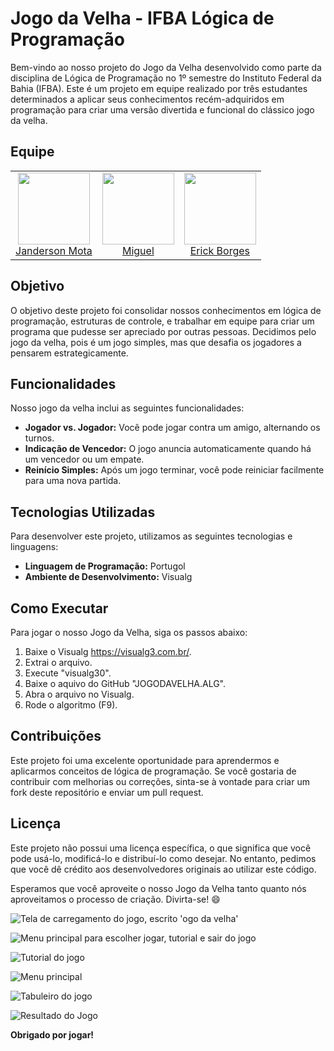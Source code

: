 # Jogo da Velha - IFBA Lógica de Programação

Bem-vindo ao nosso projeto do Jogo da Velha desenvolvido como parte da disciplina de Lógica de Programação no 1º semestre do Instituto Federal da Bahia (IFBA). Este é um projeto em equipe realizado por três estudantes determinados a aplicar seus conhecimentos recém-adquiridos em programação para criar uma versão divertida e funcional do clássico jogo da velha.

## Equipe

<table align="center">
  <tr align="center">
    <td><img loading="lazy" src="https://avatars.githubusercontent.com/u/80362674?v=4" width=115><br><a href="https://github.com/JandersonMota">Janderson Mota</a></td>
    <td><img loading="lazy" src="https://avatars.githubusercontent.com/u/126207922?v=4" width=115><br><a href="https://github.com/Troiano1">Miguel</a></td>
    <td><img loading="lazy" src="https://avatars.githubusercontent.com/u/135672557?v=4" width=115><br><a href="https://github.com/ErickBorgess">Erick Borges</a></td>
  </tr>
</table>

## Objetivo
O objetivo deste projeto foi consolidar nossos conhecimentos em lógica de programação, estruturas de controle, e trabalhar em equipe para criar um programa que pudesse ser apreciado por outras pessoas. Decidimos pelo jogo da velha, pois é um jogo simples, mas que desafia os jogadores a pensarem estrategicamente.

## Funcionalidades
Nosso jogo da velha inclui as seguintes funcionalidades:

- **Jogador vs. Jogador:** Você pode jogar contra um amigo, alternando os turnos.
- **Indicação de Vencedor:** O jogo anuncia automaticamente quando há um vencedor ou um empate.
- **Reinício Simples:** Após um jogo terminar, você pode reiniciar facilmente para uma nova partida.

## Tecnologias Utilizadas
Para desenvolver este projeto, utilizamos as seguintes tecnologias e linguagens:

- **Linguagem de Programação:** Portugol
- **Ambiente de Desenvolvimento:** Visualg

## Como Executar
Para jogar o nosso Jogo da Velha, siga os passos abaixo:

1. Baixe o Visualg https://visualg3.com.br/.
2. Extrai o arquivo.
3. Execute "visualg30".
4. Baixe o aquivo do GitHub "JOGODAVELHA.ALG".
5. Abra o arquivo no Visualg.
6. Rode o algoritmo (F9).

## Contribuições
Este projeto foi uma excelente oportunidade para aprendermos e aplicarmos conceitos de lógica de programação. Se você gostaria de contribuir com melhorias ou correções, sinta-se à vontade para criar um fork deste repositório e enviar um pull request.

## Licença
Este projeto não possui uma licença específica, o que significa que você pode usá-lo, modificá-lo e distribuí-lo como desejar. No entanto, pedimos que você dê crédito aos desenvolvedores originais ao utilizar este código.

Esperamos que você aproveite o nosso Jogo da Velha tanto quanto nós aproveitamos o processo de criação. Divirta-se! 😄

![Tela de carregamento do jogo, escrito 'ogo da velha'](https://github.com/JandersonMota/Jogo-da-Velha/assets/80362674/75c694f6-d107-46b0-9467-e9bbe2ce5fc4)

![Menu principal para escolher  jogar, tutorial e sair do jogo](https://github.com/JandersonMota/Jogo-da-Velha/assets/80362674/c6f64050-31be-42db-ac78-8f402a416c96)

![Tutorial do jogo](https://github.com/JandersonMota/Jogo-da-Velha/assets/80362674/778efb12-3404-4f3b-ad94-bd3b06d0bf6c)

![Menu principal](https://github.com/JandersonMota/Jogo-da-Velha/assets/80362674/6c3c399a-b8c1-4eca-af22-0f04811ae58c)

![Tabuleiro do jogo](https://github.com/JandersonMota/Jogo-da-Velha/assets/80362674/a6e5b2fb-af17-421a-b66c-30a925205113)

![Resultado do Jogo](https://github.com/JandersonMota/Jogo-da-Velha/assets/80362674/f724a6ae-14a1-4800-9388-2098d7ee0bb1)

**Obrigado por jogar!**
